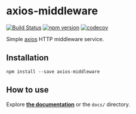 # axios-middleware

[![Build Status](https://travis-ci.org/emileber/axios-middleware.svg?branch=master)](https://travis-ci.org/emileber/axios-middleware)
[![npm version](https://badge.fury.io/js/axios-middleware.svg)](https://www.npmjs.com/package/axios-middleware)
[![codecov](https://codecov.io/gh/emileber/axios-middleware/branch/master/graph/badge.svg)](https://codecov.io/gh/emileber/axios-middleware)


Simple [axios](https://github.com/axios/axios) HTTP middleware service.

## Installation

```
npm install --save axios-middleware
```

## How to use

Explore [**the documentation**](https://emileber.github.io/axios-middleware/) or the `docs/` directory.
